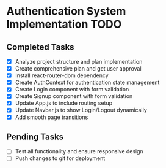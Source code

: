 # Authentication System Implementation TODO

## Completed Tasks
- [x] Analyze project structure and plan implementation
- [x] Create comprehensive plan and get user approval
- [x] Install react-router-dom dependency
- [x] Create AuthContext for authentication state management
- [x] Create Login component with form validation
- [x] Create Signup component with form validation
- [x] Update App.js to include routing setup
- [x] Update Navbar.js to show Login/Logout dynamically
- [x] Add smooth page transitions

## Pending Tasks
- [ ] Test all functionality and ensure responsive design
- [ ] Push changes to git for deployment
